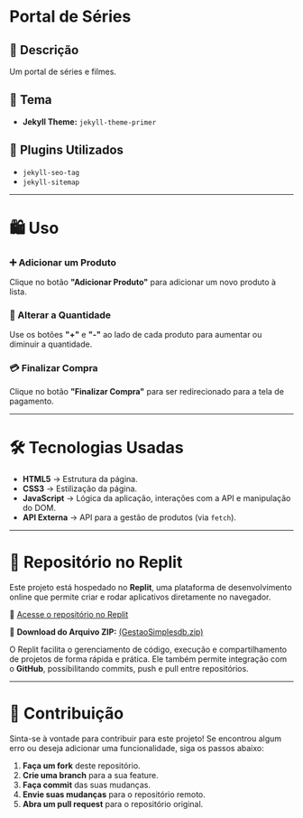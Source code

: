# Portal de Séries

## 📌 Descrição
Um portal de séries e filmes.

## 🎨 Tema
- **Jekyll Theme:** `jekyll-theme-primer`

## 🔌 Plugins Utilizados
- `jekyll-seo-tag`
- `jekyll-sitemap`

---

# 🛍️ Uso

### ➕ Adicionar um Produto
Clique no botão **"Adicionar Produto"** para adicionar um novo produto à lista.

### 🔢 Alterar a Quantidade
Use os botões **"+"** e **"-"** ao lado de cada produto para aumentar ou diminuir a quantidade.

### 💳 Finalizar Compra
Clique no botão **"Finalizar Compra"** para ser redirecionado para a tela de pagamento.

---

# 🛠️ Tecnologias Usadas

- **HTML5** → Estrutura da página.
- **CSS3** → Estilização da página.
- **JavaScript** → Lógica da aplicação, interações com a API e manipulação do DOM.
- **API Externa** → API para a gestão de produtos (via `fetch`).

---

# 📂 Repositório no Replit

Este projeto está hospedado no **Replit**, uma plataforma de desenvolvimento online que permite criar e rodar aplicativos diretamente no navegador.

🔗 [Acesse o repositório no Replit](https://replit.com/@lucasgabrielfe2/GestaoSimplesdb)

📁 **Download do Arquivo ZIP:** [(GestaoSimplesdb.zip)](https://github.com/user-attachments/files/18339981/GestaoSimplesdb.zip)

O Replit facilita o gerenciamento de código, execução e compartilhamento de projetos de forma rápida e prática. Ele também permite integração com o **GitHub**, possibilitando commits, push e pull entre repositórios.

---

# 🤝 Contribuição

Sinta-se à vontade para contribuir para este projeto! Se encontrou algum erro ou deseja adicionar uma funcionalidade, siga os passos abaixo:

1. **Faça um fork** deste repositório.
2. **Crie uma branch** para a sua feature.
3. **Faça commit** das suas mudanças.
4. **Envie suas mudanças** para o repositório remoto.
5. **Abra um pull request** para o repositório original.

